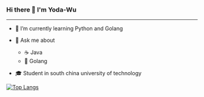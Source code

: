 ### Hi there 👋 I'm Yoda-Wu
---

- 🌱 I’m currently learning Python and Golang

- 💬 Ask me about 
  - ☕️ Java
  - 🐨 Golang
 

- 🎓 Student in south china university of technology

<!-- - ⚡ Fun fact: ...
- 👯 I’m looking to collaborate on ...
- 🤔 I’m looking for help with ...
- 😄 Pronouns: ... -->

[![Top Langs](https://github-readme-stats.vercel.app/api/top-langs/?username=Yoda-wu&theme=radical&layout=compact&hide=html)](https://github.com/Yoda-wu) 

<!-- [![Wuyuda's GitHub stats](https://github-readme-stats.vercel.app/api?username=Yoda-wu&count_private=true&show_icons=true&theme=radical)](https://github.com/Yoda-wu)    -->

